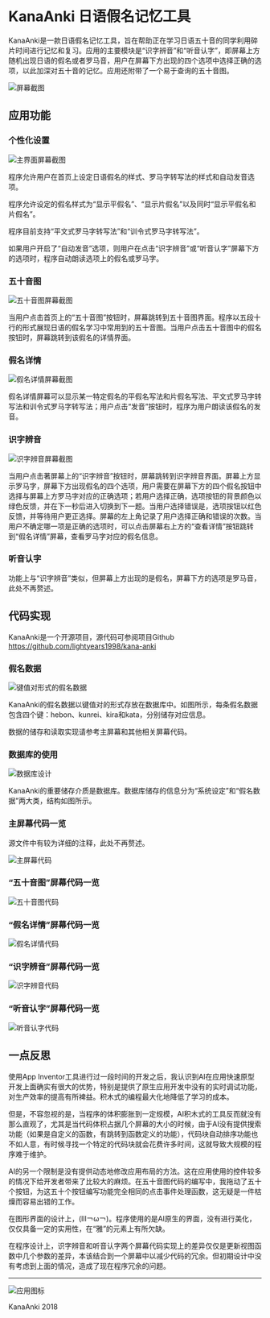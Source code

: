 # KanaAnki 日语假名记忆工具

KanaAnki是一款日语假名记忆工具，旨在帮助正在学习日语五十音的同学利用碎片时间进行记忆和复习。应用的主要模块是“识字辨音”和“听音认字”，即屏幕上方随机出现日语的假名或者罗马音，用户在屏幕下方出现的四个选项中选择正确的选项，以此加深对五十音的记忆。应用还附带了一个易于查询的五十音图。

![屏幕截图](/docs/screenshots.png)

## 应用功能

### 个性化设置

![主界面屏幕截图](/docs/screenshot1.jpg)

程序允许用户在首页上设定日语假名的样式、罗马字转写法的样式和自动发音选项。

程序允许设定的假名样式为“显示平假名”、“显示片假名”以及同时“显示平假名和片假名”。

程序目前支持“平文式罗马字转写法”和“训令式罗马字转写法”。

如果用户开启了“自动发音”选项，则用户在点击“识字辨音”或“听音认字”屏幕下方的选项时，程序自动朗读选项上的假名或罗马字。

### 五十音图

![五十音图屏幕截图](/docs/screenshot4.png)

当用户点击首页上的“五十音图”按钮时，屏幕跳转到五十音图界面。程序以五段十行的形式展现日语的假名学习中常用到的五十音图。当用户点击五十音图中的假名按钮时，屏幕跳转到该假名的详情界面。

### 假名详情

![假名详情屏幕截图](/docs/screenshot2.png)

假名详情屏幕可以显示某一特定假名的平假名写法和片假名写法、平文式罗马字转写法和训令式罗马字转写法；用户点击“发音”按钮时，程序为用户朗读该假名的发音。

### 识字辨音

![识字辨音屏幕截图](/docs/screenshot3.png)

当用户点击著屏幕上的“识字辨音”按钮时，屏幕跳转到识字辨音界面。屏幕上方显示罗马字，屏幕下方出现假名的四个选项，用户需要在屏幕下方的四个假名按钮中选择与屏幕上方罗马字对应的正确选项；若用户选择正确，选项按钮的背景颜色以绿色反馈，并在下一秒后进入切换到下一题。当用户选择错误是，选项按钮以红色反馈，并等待用户更正选择。屏幕的左上角记录了用户选择正确和错误的次数。当用户不确定哪一项是正确的选项时，可以点击屏幕右上方的“查看详情”按钮跳转到“假名详情”屏幕，查看罗马字对应的假名信息。

### 听音认字

功能上与“识字辨音”类似，但屏幕上方出现的是假名，屏幕下方的选项是罗马音，此处不再赘述。

## 代码实现

KanaAnki是一个开源项目，源代码可参阅项目Github <https://github.com/lightyears1998/kana-anki>

### 假名数据

![键值对形式的假名数据](/docs/键值对形式的假名数据.png)

KanaAnki的假名数据以键值对的形式存放在数据库中。如图所示，每条假名数据包含四个键：hebon、kunrei、kira和kata，分别储存对应信息。

数据的储存和读取实现请参考主屏幕和其他相关屏幕代码。

### 数据库的使用

![数据库设计](/docs/数据库设计.png)

KanaAnki的重要储存介质是数据库。数据库储存的信息分为“系统设定”和“假名数据”两大类，结构如图所示。

### 主屏幕代码一览

源文件中有较为详细的注释，此处不再赘述。

![主屏幕代码](/docs/blocks_home.png)

### “五十音图”屏幕代码一览

![五十音图代码](/docs/blocks_fifty.png)

### “假名详情”屏幕代码一览

![假名详情代码](/docs/blocks_detail.png)

### “识字辨音”屏幕代码一览

![识字辨音代码](/docs/blocks_toknowsound.png)

### “听音认字”屏幕代码一览

![听音认字代码](/docs/blocks_toknowcharacters.png)

## 一点反思

使用App Inventor工具进行过一段时间的开发之后，我认识到AI在应用快速原型开发上面确实有很大的优势，特别是提供了原生应用开发中没有的实时调试功能，对生产效率的提高有所裨益。积木式的编程最大化地降低了学习的成本。

但是，不容忽视的是，当程序的体积膨胀到一定规模，AI积木式的工具反而就没有那么直观了，尤其是当代码体积占据几个屏幕的大小的时候，由于AI没有提供搜索功能（如果是自定义的函数，有跳转到函数定义的功能），代码块自动排序功能也不如人意，有时候寻找一个特定的代码块就会花费许多时间，这就导致大规模的程序难于维护。

AI的另一个限制是没有提供动态地修改应用布局的方法。这在应用使用的控件较多的情况下给开发者带来了比较大的麻烦。在五十音图代码的编写中，我拖动了五十个按钮，为这五十个按钮编写功能完全相同的点击事件处理函数，这无疑是一件枯燥而容易出错的工作。

在图形界面的设计上，(lll￢ω￢)。程序使用的是AI原生的界面，没有进行美化，仅仅具备一定的实用性，在“雅”的元素上有所欠缺。

在程序设计上，识字辨音和听音认字两个屏幕代码实现上的差异仅仅是更新视图函数中几个参数的差异，本该结合到一个屏幕中以减少代码的冗余。但初期设计中没有考虑到上面的情况，造成了现在程序冗余的问题。

---

![应用图标](/resource/icon.png)

KanaAnki 2018
